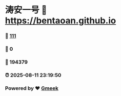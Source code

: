 # 涛安一号 :link: https://bentaoan.github.io 
### :page_facing_up: [111](https://bentaoan.github.io/tag.html) 
### :speech_balloon: 0 
### :hibiscus: 194379 
### :alarm_clock: 2025-08-11 23:19:50 
### Powered by :heart: [Gmeek](https://github.com/Meekdai/Gmeek)
